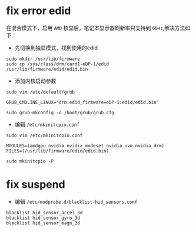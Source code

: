 # fix error edid
在混合模式下，启用 `AMD` 核显后，笔记本显示器刷新率只支持到 `60Hz`,解决方法如下：
- 先切换到独显模式，找到使用的edid
```
sudo mkdir /usr/lib/firmware
sudo cp /sys/class/drm/card1-eDP-1/edid /usr/lib/firmware/edid/edid.bin
```
- 添加内核启动参数
```
sudo vim /etc/default/grub
```
```
GRUB_CMDLINE_LINUX="drm.edid_firmware=eDP-1:edid/edid.bin"
```
```
sudo grub-mkconfig -o /boot/grub/grub.cfg
```
- 编辑 `/etc/mkinitcpio.conf`
```
sudo vim /etc/mkinitcpio.conf
```
```
MODULES=(amdgpu nvidia nvidia_modeset nvidia_uvm nvidia_drm)
FILES=(/usr/lib/firmware/edid/edid.bin)
```
```
sudo mkinitcpio -P
```
# fix suspend
- 编辑 `/etc/modprobe.d/blacklist-hid_sensors.conf`
```
blacklist hid_sensor_accel_3d
blacklist hid_sensor_gyro_3d
blacklist hid_sensor_magn_3d
```